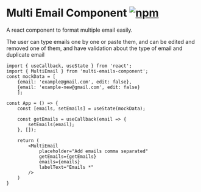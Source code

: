
# Multi Email Component [![npm](https://img.shields.io/npm/v/multi-emails-component)](https://www.npmjs.com/package/multi-emails-component)


A react component to format multiple email easily.

The user can type emails one by one or paste them,
and can be edited and removed one of them, and have validation about the type of email and duplicate email

```
import { useCallback, useState } from 'react';
import { MultiEmail } from 'multi-emails-component';
const mockData = [
    {email: 'example@gmail.com', edit: false}, 
    {email: 'example-new@gmail.com', edit: false}
    ];

const App = () => {
    const [emails, setEmails] = useState(mockData);

    const getEmails = useCallback(email => {
        setEmails(email);
    }, []);

    return (
        <MultiEmail 
            placeholder="Add emails comma separated" 
            getEmails={getEmails} 
            emails={emails} 
            labelText="Emails *"
        /> 
    )
}
```

